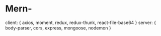 # Mern-
client: {
    axios, moment, redux, redux-thunk, react-file-base64
}
server: {
    body-parser, cors, express, mongoose, nodemon
}
